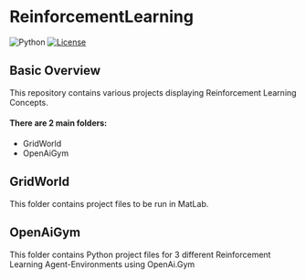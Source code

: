 # ReinforcementLearning

![Python](https://img.shields.io/badge/python-v3.6+-blue.svg)
[![License](https://img.shields.io/badge/license-MIT-blue.svg)](https://opensource.org/licenses/MIT)

## Basic Overview

This repository contains various projects displaying Reinforcement Learning Concepts.

#### There are 2 main folders:
- GridWorld
- OpenAiGym

## GridWorld

This folder contains project files to be run in MatLab.

## OpenAiGym

This folder contains Python project files for 3 different Reinforcement Learning Agent-Environments using OpenAi.Gym
